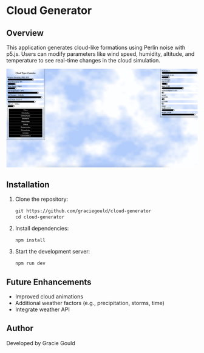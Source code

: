 # Cloud Generator

## Overview

This application generates cloud-like formations using Perlin noise with p5.js. Users can modify parameters like wind speed, humidity, altitude, and temperature to see real-time changes in the cloud simulation.

![demo.png](./demo.png)

## Installation

1. Clone the repository:

   ```
   git https://github.com/graciegould/cloud-generator
   cd cloud-generator
   ```

2. Install dependencies:

   ```
   npm install
   ```

3. Start the development server:

   ```
   npm run dev
   ```

## Future Enhancements

- Improved cloud animations
- Additional weather factors (e.g., precipitation, storms, time)
- Integrate weather API

## Author

Developed by Gracie Gould
